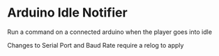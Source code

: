# Arduino Idle Notifier
Run a command on a connected arduino when the player goes into idle

Changes to Serial Port and Baud Rate require a relog to apply